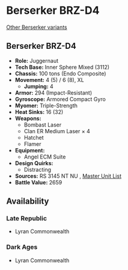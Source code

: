 # Berserker BRZ-D4 

[Other Berserker variants](../berserker.md) 

## Berserker BRZ-D4 

- **Role:** Juggernaut 
- **Tech Base:** Inner Sphere Mixed (3112) 
- **Chassis:** 100 tons (Endo Composite) 
- **Movement:** 4 (5) / 6 (8), XL 
  - **Jumping:** 4 
- **Armor:** 294 (Impact-Resistant) 
- **Gyroscope:** Armored Compact Gyro 
- **Myomer:** Triple-Strength 
- **Heat Sinks:** 16 (32) 
- **Weapons:** 
  - Bombast Laser 
  - Clan ER Medium Laser × 4 
  - Hatchet 
  - Flamer 
- **Equipment:** 
  - Angel ECM Suite 
- **Design Quirks:** 
  - Distracting 
- **Sources:** RS 3145 NT NU , [Master Unit List](http://masterunitlist.info/Unit/Details/6831/berserker-brz-d4) 
- **Battle Value:** 2659 

## Availability 

### Late Republic 

- Lyran Commonwealth 

### Dark Ages 

- Lyran Commonwealth 

